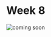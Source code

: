 # Week 8

<img src="https://static.vecteezy.com/system/resources/previews/000/621/733/non_2x/coming-soon-typography-vector-design.jpg" alt="coming soon">
